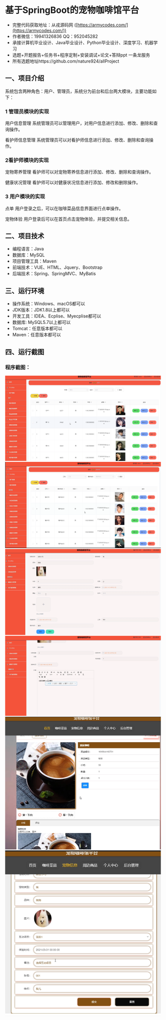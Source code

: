 基于SpringBoot的宠物咖啡馆平台
=
- 完整代码获取地址：从戎源码网 ([https://armycodes.com/](https://armycodes.com/))
- 作者微信：19941326836  QQ：952045282 
- 承接计算机毕业设计、Java毕业设计、Python毕业设计、深度学习、机器学习
- 选题+开题报告+任务书+程序定制+安装调试+论文+答辩ppt 一条龙服务
- 所有选题地址https://github.com/nature924/allProject

一、项目介绍
---
系统包含两种角色：用户、管理员，系统分为前台和后台两大模块，主要功能如下：

### 1 管理员模块的实现

用户信息管理
系统管理员可以管理用户，对用户信息进行添加、修改、删除和查询操作。

看护师信息管理
系统管理员可以对看护师信息进行添加、修改、删除和查询操作。

### 2看护师模块的实现

宠物寄养管理
看护师可以对宠物寄养信息进行添加、修改、删除和查询操作。

健康状况管理
看护师可以对健康状况信息进行添加、修改和删除操作。

### 3 用户模块的实现

点单
用户登录之后，可以在咖啡菜品信息界面进行点单操作。

宠物体验
用户登录后可以在首页点击宠物体验，并提交相关信息。




二、项目技术
---
- 编程语言：Java
- 数据库：MySQL
- 项目管理工具：Maven
- 前端技术：VUE、HTML、Jquery、Bootstrap
- 后端技术：Spring、SpringMVC、MyBatis

三、运行环境
---
- 操作系统：Windows、macOS都可以
- JDK版本：JDK1.8以上都可以
- 开发工具：IDEA、Ecplise、Myecplise都可以
- 数据库: MySQL5.7以上都可以
- Tomcat：任意版本都可以
- Maven：任意版本都可以

四、运行截图
---

### 程序截图：
![image/1.png](image/1.png)
![image/1.png](image/2.png)
![image/1.png](image/3.png)
![image/1.png](image/4.png)
![image/1.png](image/5.png)
![image/1.png](image/6.png)


